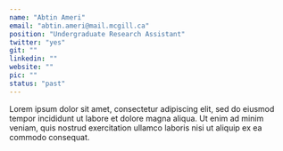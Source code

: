 ```yaml
---
name: "Abtin Ameri"
email: "abtin.ameri@mail.mcgill.ca"
position: "Undergraduate Research Assistant"
twitter: "yes"
git: ""
linkedin: ""
website: ""
pic: ""
status: "past"
---
```


Lorem ipsum dolor sit amet, consectetur adipiscing elit, sed do eiusmod tempor incididunt ut labore et dolore magna aliqua. Ut enim ad minim veniam, quis nostrud exercitation ullamco laboris nisi ut aliquip ex ea commodo consequat.